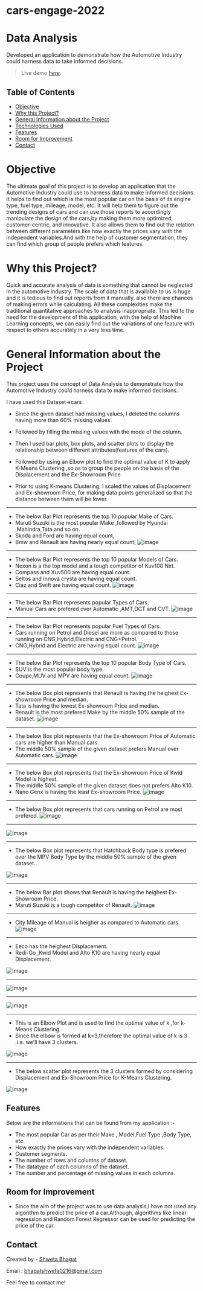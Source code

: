 # cars-engage-2022

# Data Analysis

Developed an application to demonstrate how the Automotive Industry could harness data to take informed decisions.

> Live demo [_here_](https://www.example.com). <!-- If you have the project hosted somewhere, include the link here. -->

## Table of Contents
* [Objective](#objective)
* [Why this Project?](#why-this-project)
* [General Information about the Project](#general-information-about-the-project)
* [Technologies Used](https://github.com/Shweta2024/cars-engage-2022/blob/main/requirements.txt)
* [Features](#features)
* [Room for Improvement](#room-for-improvement)
* [Contact](#contact)



# Objective

The ultimate goal of this project is to develop an application that the Automotive Industry could use to harness data to make informed decisions. It helps to find out which is the most popular car on the basis of its engine type, fuel type, mileage, model, etc. It will help them to figure out the trending designs of cars and can use those reports to accordingly manipulate the design of the cars,by making them more optimized, customer-centric, and innovative. It also allows them to find out the relation between different parameters like how exactly the prices vary with the independent variables.And with the help of customer segmentation, they can find which group of people prefers which features.

# Why this Project?

Quick and accurate analysis of data is something that cannot be neglected in the automotive industry. The scale of data that is available to us is huge and it is tedious to find out reports from it manually, also there are chances of making errors while calculating. All these complexities make the traditional quantitative approaches to analysis inappropriate.  This led to the need for the development of this application, with the help of Machine Learning concepts, we can easily find out the variations of one feature with respect to others accurately in a very less time.

# General Information about the Project

This project uses the concept of Data Analysis to demonstrate how the Automotive Industry could harness data to make informed decisions.

I have used this Dataset->cars

- Since the given dataset had missing values, I deleted the columns having more than 60% missing values.

- Followed by filling the missing values with the mode of the column.

- Then I used bar plots, box plots, and scatter plots to display the relationship between different attributes(features of the cars).

- Followed by using an Elbow plot to find the optimal value of K to apply K-Means Clustering ,so as  to group the people on the basis of the Displacement and the Ex-Showroom Price

- Prior to using K-means Clustering, I scaled the values of Displacement and Ex-showroom Price, for making data points generalized so that the distance between them will be lower.
 

--------------
 
- The below Bar Plot represents the top 10 popular Make of Cars.
- Maruti Suzuki is the most popular Make ,followed by Hyundai ,Mahindra,Tata and so on.
- Skoda and Ford are having equal count,
- Bmw and Renault are having nearly equal count,
![image](https://user-images.githubusercontent.com/75883328/170739247-83b990a5-0903-4479-8fd2-dce66650b826.png)

--------------

- The below Bar Plot represents the top 10 popular Models of Cars.
- Nexon is a the top model and a tough competitor of Kuv100 Nxt. 
- Compass and Xuv500 are having equal count.
- Seltos and Innova crysta are having equal count. 
- Ciaz and Swift are having equal count.
![image](https://user-images.githubusercontent.com/75883328/170739378-a9086d13-0555-4059-848f-c0156497344d.png)

--------------

- The below Bar Plot represents popular Types of Cars.
- Manual Cars are prefered over Automatic ,AMT,DCT and CVT.
![image](https://user-images.githubusercontent.com/75883328/170739410-aa8ec711-93df-4a52-be4b-aa0ac1ad80bf.png)

--------------

- The below Bar Plot represents popular Fuel Types of Cars.
- Cars running on Petrol and Diesel are more as compared to those running on CNG,Hybrid,Electric and CNG+Petrol.
-  CNG,Hybrid and Electric are having equal count.
![image](https://user-images.githubusercontent.com/75883328/170739441-c5197a85-f822-4a1f-9112-ef20ac943aed.png)

--------------

- The below Bar Plot represents the top 10 popular Body Type of Cars.
- SUV is the most popular body type.
- Coupe,MUV and MPV are having equal count.
![image](https://user-images.githubusercontent.com/75883328/170739554-d3f3ba43-c24f-40c7-a8ca-8e4e9c307a7a.png)

--------------

- The below Box plot represents that Renault is having the heighest Ex-showroom Price and median.
- Tata is having the lowest Ex-showroom Price and median.
- Renault is the most prefered Make by the middle 50% sample of the dataset.
![image](https://user-images.githubusercontent.com/75883328/170742559-9d65e19a-769b-4386-bd85-b098cf7361ed.png)

--------------

- The below Box plot represents that the Ex-showroom Price of Automatic cars are higher than Manual cars.
- The middle 50% sample of the given dataset prefers Manual over Automatic cars. 
![image](https://user-images.githubusercontent.com/75883328/170742134-c3c627fe-444f-46c8-95b8-17802b9585c1.png)

--------------

- The below Box plot represents that the Ex-showroom Price of Kwid Model is highest.
- The middle 50% sample of the given dataset does not prefers Alto K10.
- Nano Genx is having the least Ex-showroom Price.
![image](https://user-images.githubusercontent.com/75883328/170742643-8df51f2b-97cf-45d4-acbd-7e2304bb87d1.png)

--------------

- The below Box plot represents that cars running on Petrol are most prefered. 
![image](https://user-images.githubusercontent.com/75883328/170742200-92b87cd6-9c75-4273-aff3-e1747a0912c5.png)

--------------


![image](https://user-images.githubusercontent.com/75883328/170742734-a28e5f42-da26-4cd7-9f4e-c2115a6062cb.png)


--------------

- The below Box plot represents that Hatchback Body type is prefered over the MPV Body Type by the middle 50% sample of the given dataset.. 

![image](https://user-images.githubusercontent.com/75883328/170742233-734ffcf3-6565-498a-af08-56a4a465d3f8.png)

--------------

- The below Bar plot shows that Renault is having the heighest Ex-Showroom Price.
- Maruti Suzuki is a tough competitor of Renault.
![image](https://user-images.githubusercontent.com/75883328/170739837-dfc961ed-5a7c-4777-9f84-931ce64b2a9a.png)

--------------

- City Mileage of Manual is heigher as compared to Automatic cars. 
![image](https://user-images.githubusercontent.com/75883328/170740037-5f2e5f54-4658-4226-86a8-30e0f7470f97.png)

--------------

- Eeco has the heighest Displacement.
- Redi-Go ,Kwid Model and Alto K10 are having nearly equal Displacement. 

![image](https://user-images.githubusercontent.com/75883328/170740121-5e1ab48b-2279-4985-ba42-e37ac3e62e5c.png)

--------------

![image](https://user-images.githubusercontent.com/75883328/170741497-8d01bf96-4950-4b20-babd-5dd7ba318d21.png)

--------------

![image](https://user-images.githubusercontent.com/75883328/170741403-bf221233-9721-4060-a109-f96e8688d62d.png)

--------------

- This is an Elbow Plot and is used to find the optimal value of k ,for k-Means Clustering.
- Since the elbow is formed at k=3,therefore the optimal value of k is 3 .i.e. we'll have 3 clusters.

![image](https://user-images.githubusercontent.com/75883328/170740608-a97d601b-05da-483f-b2a3-ba001acb3b9b.png)

--------------

- The below scatter plot represents the 3 clusters formed by considering Displacement and Ex-Showroom Price for K-Means Clustering.

![image](https://user-images.githubusercontent.com/75883328/170741261-33c584b7-117d-482f-bb96-7a8201b8d7ec.png)



## Features

Below are the informations that can be found from my application :- 

- The most popular Car as per their Make , Model,Fuel Type ,Body Type, etc.
- How exactly the prices vary with the independent variables.
- Customer segments.
- The number of rows and columns of dataset.
- The datatype of each columns of the dataset.
- The number and percentage of missing values in each columns.



## Room for Improvement

- Since the aim of the project was to use data analysis,I have not used any algorithm to predict the price of a car.Although, algorithms like linear regression and  Random Forest Regressor can be used for predicting the price of the car. 



## Contact

Created by - [Shweta Bhagat](https://www.linkedin.com/in/shweta-bhagat-5a3969200/)

Email : bhagatshweta0216@gmail.com 

Feel free to contact me!




